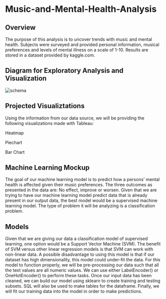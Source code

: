# Music-and-Mental-Health-Analysis

## Overview

The purpose of this analysis is to uncover trends with music and mental health. Subjects were surveyed and provided personal information, musical preferences and levels of mental illness on a scale of 1-10. Results are stored in a dataset provided by kaggle.com.

## Diagram for Exploratory Analysis and Visualization
![schema](https://github.com/NoelleWright/Music-and-Mental-Health-Analysis/assets/114125836/bff28830-cd77-4774-94c6-e0a57b6949dd)


## Projected Visualiztations

Using the information from our data source, we will be providing the following visualizations made with Tableau:

Heatmap

Piechart

Bar Chart

## Machine Learning Mockup

The goal of our machine learning model is to predict how a persons’ mental health is affected given their music preferences. The three outcomes as presented in the data are: No effect, improve or worsen. Given that we are trying to have our machine learning model predict data that is already present in our output data, the best model would be a supervised machine learning model. The type of problem it will be analyzing is a classification problem.

## Models

Given that we are giving our data a classification model of supervised learning, one option would be a Support Vector Machine (SVM). The benefit of SVM versus other linear regression models is that SVM can work with non-linear data. A possible disadvantage to using this model is that if our dataset has high dimensionality, this model could under-fit the data. For this model to function properly, we will be pre-processing our data such that all the text values are all numeric values. We can use either LabelEncoder() or OneHotEncoder() to perform these tasks. Once our input data has been cleaned, we can build our model using sklearn to create training and testing subsets. SQL will also be used to make tables for the dataframe. Finally, we will fit our training data into the model in order to make predictions.
